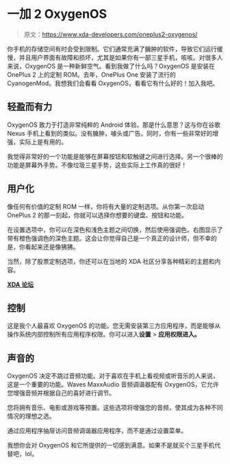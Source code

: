 # 一加 2 OxygenOS

> 原文：<https://www.xda-developers.com/oneplus2-oxygenos/>

你手机的存储空间有时会受到限制。它们通常充满了臃肿的软件，导致它们运行缓慢，并且用户界面有故障和损坏，尤其是如果你有一部三星手机，咳咳。对很多人来说，OxygenOS 是一种新鲜空气。看到我做了什么吗？OxygenOS 是安装在 OnePlus 2 上的定制 ROM。去年，OnePlus One 安装了流行的 CyanogenMod。我想我们会看看 OxygenOS，看看它有什么好的！加入我吧。

## 轻盈而有力

OxygenOS 致力于打造非常纯粹的 Android 体验。那是什么意思？这与你在谷歌 Nexus 手机上看到的类似。没有臃肿，噱头或广告。同时，你有一些非常好的增强，实际上是有用的。

我觉得非常好的一个功能是能够在屏幕按钮和软触键之间进行选择。另一个很棒的功能是屏幕外手势。不像垃圾三星手势，这些实际上工作真的很好！

## 用户化

像任何有价值的定制 ROM 一样，你将有大量的定制选项。从你第一次启动 OnePlus 2 的那一刻起，你就可以选择你想要的键盘、按钮和功能。

在设置选项中，你可以在深色和浅色主题之间切换，然后使用强调色。右图显示了带有橙色强调色的深色主题。这会让你觉得自己是一个真正的设计师，但不幸的是，你看起来还是像狒狒。

当然，除了股票定制选项，你还可以在当地的 XDA 社区分享各种精彩的主题和内容。

[**XDA 论坛**](http://forum.xda-developers.com/oneplus-2/themes-apps)

## 控制

这是我个人最喜欢 OxygenOS 的功能。您无需安装第三方应用程序，而是能够从操作系统内部控制所有应用程序权限。你可以进入**设置** > **应用权限进入。**

## 声音的

OxygenOS 决定不跳过音频功能。对于喜欢在手机上看视频或听音乐的人来说，这是一个重要的功能。Waves MaxxAudio 音频调谐器配有 OxygenOS，它允许您增强音频并根据自己的喜好进行调节。

您将拥有音乐、电影或游戏等预置。这些选项将增强您的音频，使其成为各种不同情况的理想之选。

通过应用程序抽屉访问音频调谐器应用程序，而不是通过设置菜单。

我想你会对 OxygenOS 和它所提供的一切感到满意。如果不是就买个三星手机代替吧，lol。